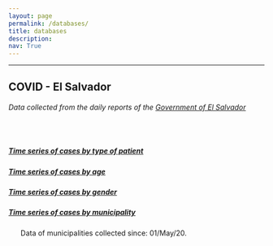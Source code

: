 ```yaml
---
layout: page
permalink: /databases/
title: databases
description: 
nav: True
---
```


***
## COVID - El Salvador
###### Data collected from the daily reports of the [Government of El Salvador](https://covid19.gob.sv/)

<br/>

##### <i class="fas fa-file-csv"></i> [Time series of cases by type of patient](https://elenocastro.github.io/databases/covid_el_salvador/covid_el_salvador_patients_timeserie.csv)
##### <i class="fas fa-file-csv"></i> [Time series of cases by age](https://elenocastro.github.io/databases/covid_el_salvador/covid_el_salvador_age_timeserie.csv)
##### <i class="fas fa-file-csv"></i> [Time series of cases by gender](https://elenocastro.github.io/databases/covid_el_salvador/covid_el_salvador_sex_timeserie.csv)
##### <i class="fas fa-file-csv"></i> [Time series of cases by municipality](https://elenocastro.github.io/databases/covid_el_salvador/covid_el_salvador_municipios_timeserie.csv)

<ul>
Data of municipalities collected since: 01/May/20. 